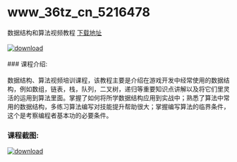 # www_36tz_cn_5216478
数据结构和算法视频教程
[下载地址](http://www.36tz.cn/article/5216478 "下载地址")
<br/></br>[![download](http://36tz.cn/muke_img/2020_11_1-113-300x196.png "下载地址")](http://www.36tz.cn/article/5216478 "下载地址")
<br/></br>### 课程介绍:<br/></br>数据结构、算法视频培训课程，该教程主要是介绍在游戏开发中经常使用的数据结构，例如数组，链表，栈，队列，二叉树，递归等重要知识点讲解以及将它们里灵活的运用到算法里面。掌握了如何将所学数据结构应用到实战中；熟悉了算法中常用的数据结构，多练习算法编写对技能提升帮助很大；掌握编写算法的临界条件，这个是考察编程者基本功的必要条件。

### 课程截图:
[![download](http://36tz.cn/muke_img/2020_11_2-114.png "下载地址")](http://www.36tz.cn/article/5216478 "下载地址")
